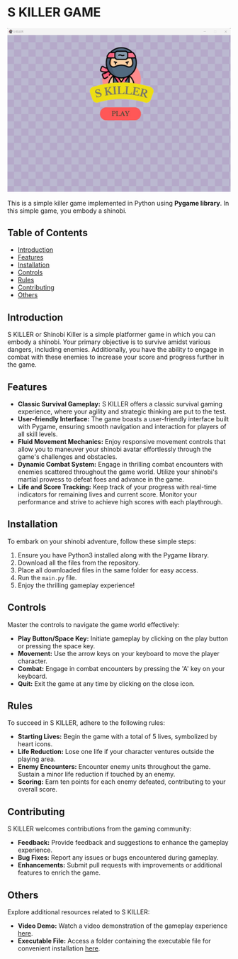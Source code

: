 # S KILLER GAME

![S KILLER GAME screenshot](screenshot.png)

This is a simple killer game implemented in Python using **Pygame library**. In this simple game, you embody a shinobi.

## Table of Contents
- [Introduction](#introduction)
- [Features](#features)
- [Installation](#installation)
- [Controls](#controls)
- [Rules](#rules)
- [Contributing](#contributing)
- [Others](#others)

## Introduction
S KILLER or Shinobi Killer is a simple platformer game in which you can embody a shinobi. Your primary objective is to survive amidst various dangers, including enemies. Additionally, you have the ability to engage in combat with these enemies to increase your score and progress further in the game.

## Features

- **Classic Survival Gameplay:** S KILLER offers a classic survival gaming experience, where your agility and strategic thinking are put to the test.
- **User-friendly Interface:** The game boasts a user-friendly interface built with Pygame, ensuring smooth navigation and interaction for players of all skill levels.
- **Fluid Movement Mechanics:** Enjoy responsive movement controls that allow you to maneuver your shinobi avatar effortlessly through the game's challenges and obstacles.
- **Dynamic Combat System:** Engage in thrilling combat encounters with enemies scattered throughout the game world. Utilize your shinobi's martial prowess to defeat foes and advance in the game.
- **Life and Score Tracking:** Keep track of your progress with real-time indicators for remaining lives and current score. Monitor your performance and strive to achieve high scores with each playthrough.

## Installation
To embark on your shinobi adventure, follow these simple steps:
1. Ensure you have Python3 installed along with the Pygame library.
2. Download all the files from the repository.
3. Place all downloaded files in the same folder for easy access.
4. Run the `main.py` file.
5. Enjoy the thrilling gameplay experience!

## Controls
Master the controls to navigate the game world effectively:
- **Play Button/Space Key:** Initiate gameplay by clicking on the play button or pressing the space key.
- **Movement:** Use the arrow keys on your keyboard to move the player character.
- **Combat:** Engage in combat encounters by pressing the 'A' key on your keyboard.
- **Quit:** Exit the game at any time by clicking on the close icon.

## Rules 
To succeed in S KILLER, adhere to the following rules:
- **Starting Lives:** Begin the game with a total of 5 lives, symbolized by heart icons.
- **Life Reduction:** Lose one life if your character ventures outside the playing area.
- **Enemy Encounters:** Encounter enemy units throughout the game. Sustain a minor life reduction if touched by an enemy.
- **Scoring:** Earn ten points for each enemy defeated, contributing to your overall score.

## Contributing
S KILLER welcomes contributions from the gaming community:
- **Feedback:** Provide feedback and suggestions to enhance the gameplay experience.
- **Bug Fixes:** Report any issues or bugs encountered during gameplay.
- **Enhancements:** Submit pull requests with improvements or additional features to enrich the game.

## Others 
Explore additional resources related to S KILLER:
- **Video Demo:** Watch a video demonstration of the gameplay experience [here](https://www.youtube.com/watch?v=SLT2Xq3L7jg).
- **Executable File:** Access a folder containing the executable file for convenient installation [here](https://drive.google.com/drive/folders/1Bbj8UocrM8y-QTQmxsdpr_huQWqLU0Rz?usp=sharing).
